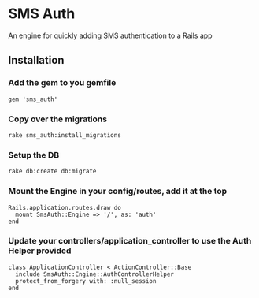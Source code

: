 # SMS Auth

An engine for quickly adding SMS authentication to a Rails app

## Installation

### Add the gem to you gemfile

    gem 'sms_auth'

### Copy over the migrations

    rake sms_auth:install_migrations

### Setup the DB

    rake db:create db:migrate

### Mount the Engine in your config/routes, add it at the top

```
Rails.application.routes.draw do
  mount SmsAuth::Engine => '/', as: 'auth'
end
```

### Update your controllers/application_controller to use the Auth Helper provided

```
class ApplicationController < ActionController::Base
  include SmsAuth::Engine::AuthControllerHelper
  protect_from_forgery with: :null_session
end
```
